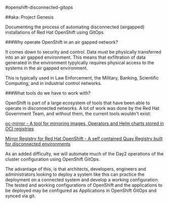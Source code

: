 #openshift-disconnected-gitops

##aka: Project Genesis

Documenting the process of automating disconnected (airgapped) installations of Red Hat OpenShift using GitOps

###Why operate OpenShift in an air gapped network?

It comes down to security and control. Data must be physically transferred into an air gapped environment. This means that exfiltration of data generated in the environment typylcally requires physical access to the systems in the air gapped environment.

This is typically used in Law Enforcement, the Military, Banking, Scientific Computing, and in industrial control networks.

###What tools do we have to work with?

OpenShift is part of a large ecosystem of tools that have been able to operate in disconnected networks. A lot of work was done by the Red Hat Government Team, and without them, the current tools wouldn't exist:


[oc-mirror - A tool for mirroring images, Operators and Helm charts stored in OCI registries](https://docs.openshift.com/container-platform/latest/installing/disconnected_install/installing-mirroring-disconnected.html)

[Mirror Registry for Red Hat OpenShift - A self contained Quay Registry built for disconnected environments](https://docs.openshift.com/container-platform/latest/installing/disconnected_install/installing-mirroring-creating-registry.html)


As an added difficulty, we will automate much of the Day2 operations of the cluster configuration using OpenShift GitOps.

The advantage of this, is that architects, developers, engineers and administrators looking to deploy a system like this can practice the deployment on a connected system and develop a working configuration. The tested and working configurations of OpenShift and the applications to be deployed may be configured as Applications in OpenShift GitOps and synced via git.
